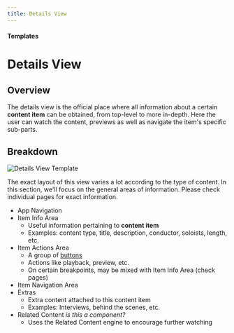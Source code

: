 ```yaml
---
title: Details View
---
```


#### Templates

# Details View

## Overview

The details view is the official place where all information about a certain **content item** can be obtained, from top-level to more in-depth. Here the user can watch the content, previews as well as navigate the item's specific sub-parts.

## Breakdown

![Details View Template](/images/templates/details-view.png)

The exact layout of this view varies a lot according to the type of content. In this section, we'll focus on the general areas of information. Please check individual pages for exact information.

* App Navigation
* Item Info Area
  * Useful information pertaining to **content item**
  * Examples: content type, title, description, conductor, soloists, length, etc.
* Item Actions Area
  * A group of [buttons](/design-system/atoms/buttons)
  * Actions like playback, preview, etc.
  * On certain breakpoints, may be mixed with Item Info Area (check pages)
* Item Navigation Area
* Extras
  * Extra content attached to this content item
  * Examples: Interviews, behind the scenes, etc.
* Related Content _is this a component?_
  * Uses the Related Content engine to encourage further watching